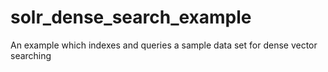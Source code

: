 # solr_dense_search_example
An example which indexes and queries a sample data set for dense vector searching
